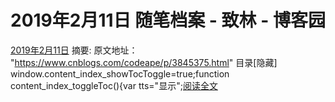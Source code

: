 
# 2019年2月11日 随笔档案 - 致林 - 博客园






[2019年2月11日](https://www.cnblogs.com/bincoding/archive/2019/02/11.html)
摘要: 原文地址： "https://www.cnblogs.com/codeape/p/3845375.html" 目录[隐藏] window.content_index_showTocToggle=true;function content_index_toggleToc(){var tts="显示";[阅读全文](https://www.cnblogs.com/bincoding/p/10362693.html)

